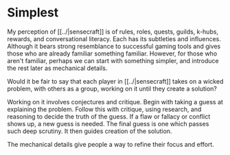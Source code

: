 # Simplest

My perception of [[../|sensecraft]] is of rules, roles, quests, guilds, k-hubs, rewards, and conversational literacy. Each has its subtleties and influences. Although it bears strong resemblance to successful gaming tools and gives those who are already familiar something familiar. However, for those who aren't familiar, perhaps we can start with something simpler, and introduce the rest later as mechanical details.

Would it be fair to say that each player in [[../|sensecraft]] takes on a wicked problem, with others as a group, working on it until they create a solution?

Working on it involves conjectures and critique. Begin with taking a guess at explaining the problem. Follow this with critique, using research, and reasoning to decide the truth of the guess. If a flaw or fallacy or conflict shows up, a new guess is needed. The final guess is one which passes such deep scrutiny. It then guides creation of the solution.

The mechanical details give people a way to refine their focus and effort.